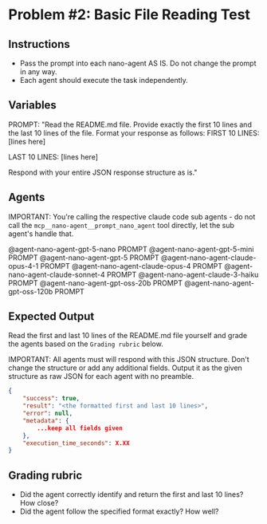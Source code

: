# Problem #2: Basic File Reading Test

## Instructions

- Pass the prompt into each nano-agent AS IS. Do not change the prompt in any way.
- Each agent should execute the task independently.

## Variables

PROMPT: "Read the README.md file. Provide exactly the first 10 lines and the last 10 lines of the file. Format your response as follows:
FIRST 10 LINES:
[lines here]

LAST 10 LINES:
[lines here]

Respond with your entire JSON response structure as is."

## Agents

IMPORTANT: You're calling the respective claude code sub agents - do not call the `mcp__nano-agent__prompt_nano_agent` tool directly, let the sub agent's handle that.

@agent-nano-agent-gpt-5-nano PROMPT
@agent-nano-agent-gpt-5-mini PROMPT
@agent-nano-agent-gpt-5 PROMPT
@agent-nano-agent-claude-opus-4-1 PROMPT
@agent-nano-agent-claude-opus-4 PROMPT
@agent-nano-agent-claude-sonnet-4 PROMPT
@agent-nano-agent-claude-3-haiku PROMPT
@agent-nano-agent-gpt-oss-20b PROMPT
@agent-nano-agent-gpt-oss-120b PROMPT

## Expected Output

Read the first and last 10 lines of the README.md file yourself and grade the agents based on the `Grading rubric` below.

IMPORTANT: All agents must will respond with this JSON structure. Don't change the structure or add any additional fields. Output it as the given structure as raw JSON for each agent with no preamble.

```json
{
    "success": true,
    "result": "<the formatted first and last 10 lines>",
    "error": null,
    "metadata": {
        ...keep all fields given
    },
    "execution_time_seconds": X.XX
}
```

## Grading rubric

- Did the agent correctly identify and return the first and last 10 lines? How close?
- Did the agent follow the specified format exactly? How well?
